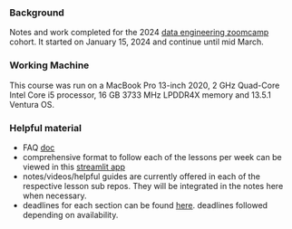 ### Background

Notes and work completed for the 2024 [data engineering zoomcamp](https://github.com/DataTalksClub/data-engineering-zoomcamp/tree/main) cohort. It started on January 15, 2024 and continue until mid March.

### Working Machine

This course was run on a MacBook Pro 13-inch 2020, 2 GHz Quad-Core Intel Core i5 processor, 16 GB 3733 MHz LPDDR4X memory and 13.5.1 Ventura OS. 

### Helpful material

* FAQ [doc](https://docs.google.com/document/d/19bnYs80DwuUimHM65UV3sylsCn2j1vziPOwzBwQrebw/edit)
* comprehensive format to follow each of the lessons per week can be viewed in this [streamlit app](https://dezoomcamp.streamlit.app/Module%201%20Introduction%20&%20Prerequisites)
* notes/videos/helpful guides are currently offered in each of the respective lesson sub repos. They will be integrated in the notes here when necessary.
* deadlines for each section can be found [here](https://docs.google.com/spreadsheets/d/e/2PACX-1vQACMLuutV5rvXg5qICuJGL-yZqIV0FBD84CxPdC5eZHf8TfzB-CJT_3Mo7U7oGVTXmSihPgQxuuoku/pubhtml). deadlines followed depending on availability. 